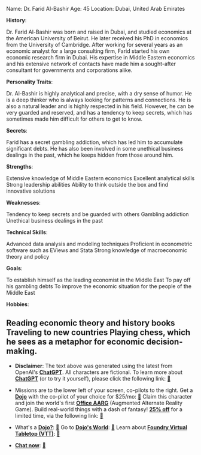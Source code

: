 Name: Dr. Farid Al-Bashir
Age: 45
Location: Dubai, United Arab Emirates

**History**:

Dr. Farid Al-Bashir was born and raised in Dubai, and studied economics at the American University of Beirut. He later received his PhD in economics from the University of Cambridge. After working for several years as an economic analyst for a large consulting firm, Farid started his own economic research firm in Dubai. His expertise in Middle Eastern economics and his extensive network of contacts have made him a sought-after consultant for governments and corporations alike.

**Personality Traits**:

Dr. Al-Bashir is highly analytical and precise, with a dry sense of humor. He is a deep thinker who is always looking for patterns and connections. He is also a natural leader and is highly respected in his field. However, he can be very guarded and reserved, and has a tendency to keep secrets, which has sometimes made him difficult for others to get to know.

**Secrets**:

Farid has a secret gambling addiction, which has led him to accumulate significant debts. He has also been involved in some unethical business dealings in the past, which he keeps hidden from those around him.

**Strengths**:

Extensive knowledge of Middle Eastern economics
Excellent analytical skills
Strong leadership abilities
Ability to think outside the box and find innovative solutions

**Weaknesses**:

Tendency to keep secrets and be guarded with others
Gambling addiction
Unethical business dealings in the past

**Technical Skills**:

Advanced data analysis and modeling techniques
Proficient in econometric software such as EViews and Stata
Strong knowledge of macroeconomic theory and policy

**Goals**:

To establish himself as the leading economist in the Middle East
To pay off his gambling debts
To improve the economic situation for the people of the Middle East

**Hobbies**:

Reading economic theory and history books
Traveling to new countries
Playing chess, which he sees as a metaphor for economic decision-making.
---
* **Disclaimer**: The text above was generated using the latest from OpenAI's [**ChatGPT**](https://openai.com/blog/chatgpt/).  All characters are fictional.  To learn more about [**ChatGPT**](https://openai.com/blog/chatgpt/) (or to try it yourself), please click the following link: [:closed_book:](https://openai.com/blog/chatgpt/)

* Missions are to the lower left of your screen, co-pilots to the right. Get a [**Dojo**](https://workmates.live/marketplace) with the co-pilot of your choice for $25/mo: [:green_book:](https://workmates.live/marketplace) Claim this character and join the world's first [**Office AARG**](https://dojos.world) (Augmented Alternate Reality Game). Build real-world things with a dash of fantasy! [**25% off**](https://blog.workmates.live/deal-on-a-dojo) for a limited time, via the following link: [:green_book:](https://blog.workmates.live/deal-on-a-dojo) 

* What's a [**Dojo?**](https://workdojos.com): [:blue_book:](https://workdojos.com)  Go to [**Dojo's World**](https://dojos.world): [:blue_book:](https://dojos.world)  Learn about [**Foundry Virtual Tabletop (VTT)**](https://foundryvtt.com): [:closed_book:](https://foundryvtt.com/)

* [**Chat now**](https://chat.workmates.live/channel/support): [:ledger:](https://chat.workmates.live/channel/support)